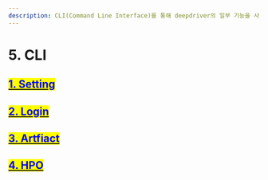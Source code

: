 ```yaml
---
description: CLI(Command Line Interface)를 통해 deepdriver의 일부 기능을 사용할 수 있습니다.
---
```


# 5. CLI

## <mark style="color:blue;"></mark>[<mark style="color:blue;">1. Setting</mark>](setting.md)<mark style="color:blue;"></mark>

## <mark style="color:blue;"></mark>[<mark style="color:blue;">2. Login</mark>](login.md)<mark style="color:blue;"></mark>

## <mark style="color:blue;"></mark>[<mark style="color:blue;">3. Artfiact</mark>](artifact.md)<mark style="color:blue;"></mark>

## <mark style="color:blue;"></mark>[<mark style="color:blue;">4. HPO</mark>](hpo.md)<mark style="color:blue;"></mark>
